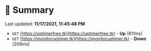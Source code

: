 # 📖 Summary
Last updated: **11/17/2021, 11:45:48 PM**

- `GET` [https://uptimerfree.tk](https://uptimerfree.tk) - **Up** (811ms)
- `GET` [https://monitoruptimer.tk](https://monitoruptimer.tk) - **Down** (208ms)
